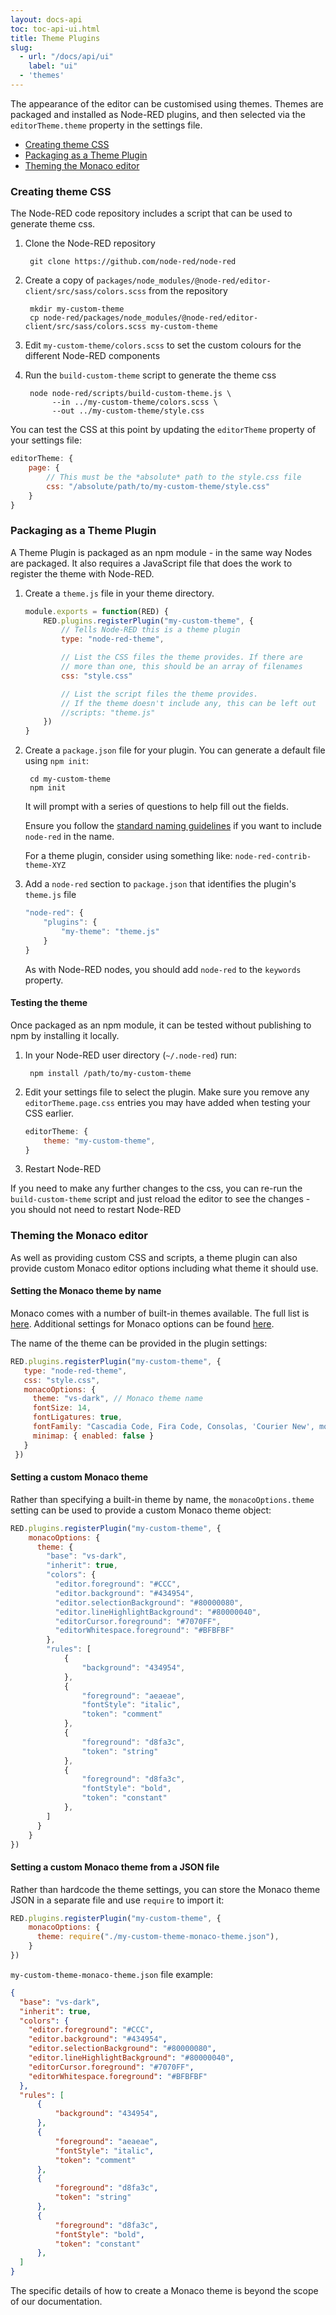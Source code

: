 ```yaml
---
layout: docs-api
toc: toc-api-ui.html
title: Theme Plugins
slug:
  - url: "/docs/api/ui"
    label: "ui"
  - 'themes'
---
```


The appearance of the editor can be customised using themes. Themes are packaged
and installed as Node-RED plugins, and then selected via the `editorTheme.theme`
property in the settings file.

 - [Creating theme CSS](#creating-theme-css)
 - [Packaging as a Theme Plugin](#packaging-as-a-theme-plugin)
 - [Theming the Monaco editor](#theming-the-monaco-editor)

### Creating theme CSS

The Node-RED code repository includes a script that can be used to generate theme css.

1. Clone the Node-RED repository

        git clone https://github.com/node-red/node-red

2. Create a copy of `packages/node_modules/@node-red/editor-client/src/sass/colors.scss` from the repository

        mkdir my-custom-theme
        cp node-red/packages/node_modules/@node-red/editor-client/src/sass/colors.scss my-custom-theme

3. Edit `my-custom-theme/colors.scss` to set the custom colours for the different Node-RED components

4. Run the `build-custom-theme` script to generate the theme css

        node node-red/scripts/build-custom-theme.js \
             --in ../my-custom-theme/colors.scss \
             --out ../my-custom-theme/style.css


You can test the CSS at this point by updating the `editorTheme` property of your settings file:

```javascript
editorTheme: {
    page: {
        // This must be the *absolute* path to the style.css file
        css: "/absolute/path/to/my-custom-theme/style.css"
    }
}
```

### Packaging as a Theme Plugin

A Theme Plugin is packaged as an npm module - in the same way Nodes are packaged.
It also requires a JavaScript file that does the work to register the theme with
Node-RED.


1. Create a `theme.js` file in your theme directory.

    ```javascript
    module.exports = function(RED) {
        RED.plugins.registerPlugin("my-custom-theme", {
            // Tells Node-RED this is a theme plugin
            type: "node-red-theme",

            // List the CSS files the theme provides. If there are
            // more than one, this should be an array of filenames
            css: "style.css"

            // List the script files the theme provides.
            // If the theme doesn't include any, this can be left out
            //scripts: "theme.js"
        })
    }
    ```

1. Create a `package.json` file for your plugin. You can generate a default file using `npm init`:

        cd my-custom-theme
        npm init

   It will prompt with a series of questions to help fill out the fields.

   Ensure you follow the [standard naming guidelines](/docs/creating-nodes/packaging#naming) if you want
   to include `node-red` in the name.

   For a theme plugin, consider using something like: `node-red-contrib-theme-XYZ`

2. Add a `node-red` section to `package.json` that identifies the plugin's `theme.js` file
    ```javascript
    "node-red": {
        "plugins": {
            "my-theme": "theme.js"
        }
    }
    ```

   As with Node-RED nodes, you should add `node-red` to the `keywords` property.


#### Testing the theme

Once packaged as an npm module, it can be tested without publishing to npm by installing
it locally.

1. In your Node-RED user directory (`~/.node-red`) run:

        npm install /path/to/my-custom-theme

2. Edit your settings file to select the plugin. Make sure you remove any `editorTheme.page.css` entries
   you may have added when testing your CSS earlier.

    ```javascript
    editorTheme: {
        theme: "my-custom-theme",
    }
    ```

3. Restart Node-RED

If you need to make any further changes to the css, you can re-run the `build-custom-theme`
script and just reload the editor to see the changes - you should not need to restart
Node-RED

### Theming the Monaco editor

As well as providing custom CSS and scripts, a theme plugin can also provide custom
Monaco editor options including what theme it should use.

#### Setting the Monaco theme by name

Monaco comes with a number of built-in themes available. The full list is [here](https://github.com/node-red/node-red/tree/master/packages/node_modules/%40node-red/editor-client/src/vendor/monaco/dist/theme). Additional settings for Monaco options can be found [here](https://microsoft.github.io/monaco-editor/api/interfaces/monaco.editor.istandaloneeditorconstructionoptions.html).

The name of the theme can be provided in the plugin settings:

```javascript
RED.plugins.registerPlugin("my-custom-theme", {
   type: "node-red-theme",
   css: "style.css",
   monacoOptions: {
     theme: "vs-dark", // Monaco theme name
     fontSize: 14,
     fontLigatures: true,
     fontFamily: "Cascadia Code, Fira Code, Consolas, 'Courier New', monospace",
     minimap: { enabled: false }
   }
 })
 ```

#### Setting a custom Monaco theme

Rather than specifying a built-in theme by name, the `monacoOptions.theme` setting can 
be used to provide a custom Monaco theme object:

```javascript
RED.plugins.registerPlugin("my-custom-theme", {
    monacoOptions: {
      theme: {
        "base": "vs-dark",
        "inherit": true,
        "colors": {
          "editor.foreground": "#CCC",
          "editor.background": "#434954",
          "editor.selectionBackground": "#80000080",
          "editor.lineHighlightBackground": "#80000040",
          "editorCursor.foreground": "#7070FF",
          "editorWhitespace.foreground": "#BFBFBF"
        },      
        "rules": [
            {
                "background": "434954",
            },
            {
                "foreground": "aeaeae",
                "fontStyle": "italic",
                "token": "comment"
            },
            {
                "foreground": "d8fa3c",
                "token": "string"
            },
            {
                "foreground": "d8fa3c",
                "fontStyle": "bold",
                "token": "constant"
            },
        ]
      }
    }
})
```


#### Setting a custom Monaco theme from a JSON file

Rather than hardcode the theme settings, you can store the Monaco theme JSON in a 
separate file and use `require` to import it:

```javascript
RED.plugins.registerPlugin("my-custom-theme", {
    monacoOptions: {
      theme: require("./my-custom-theme-monaco-theme.json"),
    }
})
```

`my-custom-theme-monaco-theme.json` file example:
```json
{
  "base": "vs-dark",
  "inherit": true,
  "colors": {
    "editor.foreground": "#CCC",
    "editor.background": "#434954",
    "editor.selectionBackground": "#80000080",
    "editor.lineHighlightBackground": "#80000040",
    "editorCursor.foreground": "#7070FF",
    "editorWhitespace.foreground": "#BFBFBF"
  },      
  "rules": [
      {
          "background": "434954",
      },
      {
          "foreground": "aeaeae",
          "fontStyle": "italic",
          "token": "comment"
      },
      {
          "foreground": "d8fa3c",
          "token": "string"
      },
      {
          "foreground": "d8fa3c",
          "fontStyle": "bold",
          "token": "constant"
      },
  ]
}
```

The specific details of how to create a Monaco theme is beyond the scope of our documentation.
